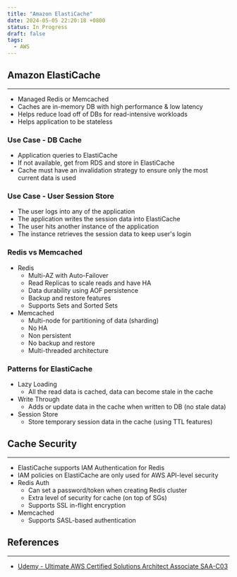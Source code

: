 ```yaml
---
title: "Amazon ElastiCache"
date: 2024-05-05 22:20:18 +0800
status: In Progress
draft: false
tags:
  - AWS
---
```

## Amazon ElastiCache
---
- Managed Redis or Memcached
- Caches are in-memory DB with high performance & low latency
- Helps reduce load off of DBs for read-intensive workloads
- Helps application to be stateless

### Use Case - DB Cache
- Application queries to ElastiCache
- If not available, get from RDS and store in ElastiCache
- Cache must have an invalidation strategy to ensure only the most current data is used

### Use Case - User Session Store
- The user logs into any of the application
- The application writes the session data into ElastiCache
- The user hits another instance of the application
- The instance retrieves the session data to keep user's login

### Redis vs Memcached
- Redis
	- Multi-AZ with Auto-Failover
	- Read Replicas to scale reads and have HA
	- Data durability using AOF persistence
	- Backup and restore features
	- Supports Sets and Sorted Sets
- Memcached
	- Multi-node for partitioning of data (sharding)
	- No HA
	- Non persistent
	- No backup and restore
	- Multi-threaded architecture

### Patterns for ElastiCache
- Lazy Loading
	- All the read data is cached, data can become stale in the cache
- Write Through
	- Adds or update data in the cache when written to DB (no stale data)
- Session Store
	- Store temporary session data in the cache (using TTL features)

## Cache Security
---
- ElastiCache supports IAM Authentication for Redis
- IAM policies on ElastiCache are only used for AWS API-level security
- Redis Auth
	- Can set a password/token when creating Redis cluster
	- Extra level of security for cache (on top of SGs)
	- Supports SSL in-flight encryption
- Memcached
	- Supports SASL-based authentication

## References
---
- [Udemy - Ultimate AWS Certified Solutions Architect Associate SAA-C03](https://www.udemy.com/course/aws-certified-solutions-architect-associate-saa-c03)
